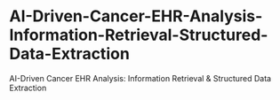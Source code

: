 # AI-Driven-Cancer-EHR-Analysis-Information-Retrieval-Structured-Data-Extraction
AI-Driven Cancer EHR Analysis: Information Retrieval &amp; Structured Data Extraction
